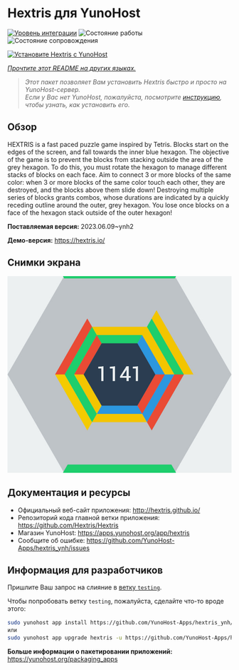 <!--
Важно: этот README был автоматически сгенерирован <https://github.com/YunoHost/apps/tree/master/tools/readme_generator>
Он НЕ ДОЛЖЕН редактироваться вручную.
-->

# Hextris для YunoHost

[![Уровень интеграции](https://dash.yunohost.org/integration/hextris.svg)](https://ci-apps.yunohost.org/ci/apps/hextris/) ![Состояние работы](https://ci-apps.yunohost.org/ci/badges/hextris.status.svg) ![Состояние сопровождения](https://ci-apps.yunohost.org/ci/badges/hextris.maintain.svg)

[![Установите Hextris с YunoHost](https://install-app.yunohost.org/install-with-yunohost.svg)](https://install-app.yunohost.org/?app=hextris)

*[Прочтите этот README на других языках.](./ALL_README.md)*

> *Этот пакет позволяет Вам установить Hextris быстро и просто на YunoHost-сервер.*  
> *Если у Вас нет YunoHost, пожалуйста, посмотрите [инструкцию](https://yunohost.org/install), чтобы узнать, как установить его.*

## Обзор

HEXTRIS is a fast paced puzzle game inspired by Tetris.
Blocks start on the edges of the screen, and fall towards the inner blue hexagon.
The objective of the game is to prevent the blocks from stacking outside the area of the grey hexagon.
To do this, you must rotate the hexagon to manage different stacks of blocks on each face.
Aim to connect 3 or more blocks of the same color: when 3 or more blocks of the same color touch each other, they are destroyed, and the blocks above them slide down!
Destroying multiple series of blocks grants combos, whose durations are indicated by a quickly receding outline around the outer, grey hexagon.
You lose once blocks on a face of the hexagon stack outside of the outer hexagon!


**Поставляемая версия:** 2023.06.09~ynh2

**Демо-версия:** <https://hextris.io/>

## Снимки экрана

![Снимок экрана Hextris](./doc/screenshots/screenshot.jpg)

## Документация и ресурсы

- Официальный веб-сайт приложения: <http://hextris.github.io/>
- Репозиторий кода главной ветки приложения: <https://github.com/Hextris/Hextris>
- Магазин YunoHost: <https://apps.yunohost.org/app/hextris>
- Сообщите об ошибке: <https://github.com/YunoHost-Apps/hextris_ynh/issues>

## Информация для разработчиков

Пришлите Ваш запрос на слияние в [ветку `testing`](https://github.com/YunoHost-Apps/hextris_ynh/tree/testing).

Чтобы попробовать ветку `testing`, пожалуйста, сделайте что-то вроде этого:

```bash
sudo yunohost app install https://github.com/YunoHost-Apps/hextris_ynh/tree/testing --debug
или
sudo yunohost app upgrade hextris -u https://github.com/YunoHost-Apps/hextris_ynh/tree/testing --debug
```

**Больше информации о пакетировании приложений:** <https://yunohost.org/packaging_apps>

